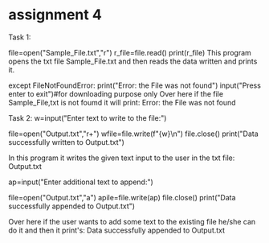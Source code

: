 # assignment 4
Task 1:

file=open("Sample_File.txt","r")
    r_file=file.read()
    print(r_file)
This program opens the txt file Sample_File.txt and then reads the data written and prints it.

except FileNotFoundError:
    print("Error: the File was not found")
input("Press enter to exit")#for downloading purpose only
Over here if the file Sample_File,txt is not foumd it will print:
Error: the File was not found

Task 2:
w=input("Enter text to write to the file:")

file=open("Output.txt","r+")
wfile=file.write(f"{w}\n")
file.close()
print("Data successfully written to Output.txt")

In this program it writes the given text input to the user in the txt file: Output.txt

ap=input("Enter additional text to append:")

file=open("Output.txt","a")
apile=file.write(ap)
file.close()
print("Data successfully appended to Output.txt")

Over here if the user wants to add some text to the existing file he/she can do it and then it print's: Data successfully appended to Output.txt 

























